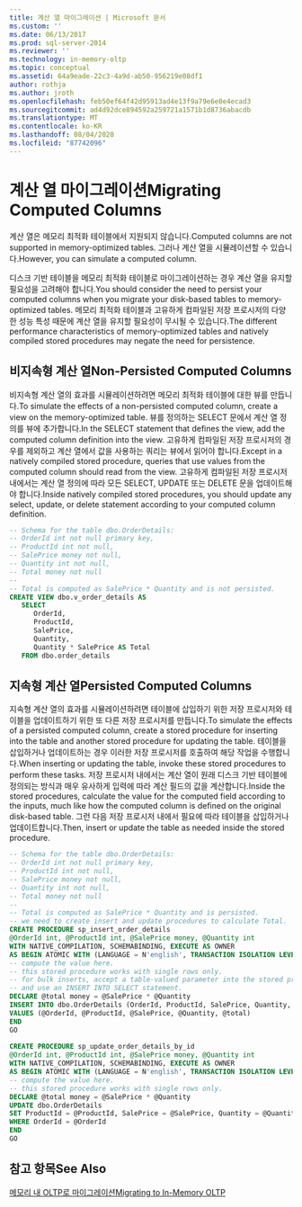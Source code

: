 ```yaml
---
title: 계산 열 마이그레이션 | Microsoft 문서
ms.custom: ''
ms.date: 06/13/2017
ms.prod: sql-server-2014
ms.reviewer: ''
ms.technology: in-memory-oltp
ms.topic: conceptual
ms.assetid: 64a9eade-22c3-4a9d-ab50-956219e08df1
author: rothja
ms.author: jroth
ms.openlocfilehash: feb50ef64f42d95913ad4e13f9a79e6e0e4ecad3
ms.sourcegitcommit: ad4d92dce894592a259721a1571b1d8736abacdb
ms.translationtype: MT
ms.contentlocale: ko-KR
ms.lasthandoff: 08/04/2020
ms.locfileid: "87742096"
---
```

# <a name="migrating-computed-columns"></a><span data-ttu-id="7ae59-102">계산 열 마이그레이션</span><span class="sxs-lookup"><span data-stu-id="7ae59-102">Migrating Computed Columns</span></span>
  <span data-ttu-id="7ae59-103">계산 열은 메모리 최적화 테이블에서 지원되지 않습니다.</span><span class="sxs-lookup"><span data-stu-id="7ae59-103">Computed columns are not supported in memory-optimized tables.</span></span> <span data-ttu-id="7ae59-104">그러나 계산 열을 시뮬레이션할 수 있습니다.</span><span class="sxs-lookup"><span data-stu-id="7ae59-104">However, you can simulate a computed column.</span></span>  
  
 <span data-ttu-id="7ae59-105">디스크 기반 테이블을 메모리 최적화 테이블로 마이그레이션하는 경우 계산 열을 유지할 필요성을 고려해야 합니다.</span><span class="sxs-lookup"><span data-stu-id="7ae59-105">You should consider the need to persist your computed columns when you migrate your disk-based tables to memory-optimized tables.</span></span> <span data-ttu-id="7ae59-106">메모리 최적화 테이블과 고유하게 컴파일된 저장 프로시저의 다양한 성능 특성 때문에 계산 열을 유지할 필요성이 무시될 수 있습니다.</span><span class="sxs-lookup"><span data-stu-id="7ae59-106">The different performance characteristics of memory-optimized tables and natively compiled stored procedures may negate the need for persistence.</span></span>  
  
## <a name="non-persisted-computed-columns"></a><span data-ttu-id="7ae59-107">비지속형 계산 열</span><span class="sxs-lookup"><span data-stu-id="7ae59-107">Non-Persisted Computed Columns</span></span>  
 <span data-ttu-id="7ae59-108">비지속형 계산 열의 효과를 시뮬레이션하려면 메모리 최적화 테이블에 대한 뷰를 만듭니다.</span><span class="sxs-lookup"><span data-stu-id="7ae59-108">To simulate the effects of a non-persisted computed column, create a view on the memory-optimized table.</span></span> <span data-ttu-id="7ae59-109">뷰를 정의하는 SELECT 문에서 계산 열 정의를 뷰에 추가합니다.</span><span class="sxs-lookup"><span data-stu-id="7ae59-109">In the SELECT statement that defines the view, add the computed column definition into the view.</span></span> <span data-ttu-id="7ae59-110">고유하게 컴파일된 저장 프로시저의 경우를 제외하고 계산 열에서 값을 사용하는 쿼리는 뷰에서 읽어야 합니다.</span><span class="sxs-lookup"><span data-stu-id="7ae59-110">Except in a natively compiled stored procedure, queries that use values from the computed column should read from the view.</span></span> <span data-ttu-id="7ae59-111">고유하게 컴파일된 저장 프로시저 내에서는 계산 열 정의에 따라 모든 SELECT, UPDATE 또는 DELETE 문을 업데이트해야 합니다.</span><span class="sxs-lookup"><span data-stu-id="7ae59-111">Inside natively compiled stored procedures, you should update any select, update, or delete statement according to your computed column definition.</span></span>  
  
```sql  
-- Schema for the table dbo.OrderDetails:  
-- OrderId int not null primary key,  
-- ProductId int not null,  
-- SalePrice money not null,  
-- Quantity int not null,  
-- Total money not null  
--  
-- Total is computed as SalePrice * Quantity and is not persisted.  
CREATE VIEW dbo.v_order_details AS  
   SELECT  
      OrderId,  
      ProductId,  
      SalePrice,  
      Quantity,  
      Quantity * SalePrice AS Total  
   FROM dbo.order_details  
```  
  
## <a name="persisted-computed-columns"></a><span data-ttu-id="7ae59-112">지속형 계산 열</span><span class="sxs-lookup"><span data-stu-id="7ae59-112">Persisted Computed Columns</span></span>  
 <span data-ttu-id="7ae59-113">지속형 계산 열의 효과를 시뮬레이션하려면 테이블에 삽입하기 위한 저장 프로시저와 테이블을 업데이트하기 위한 또 다른 저장 프로시저를 만듭니다.</span><span class="sxs-lookup"><span data-stu-id="7ae59-113">To simulate the effects of a persisted computed column, create a stored procedure for inserting into the table and another stored procedure for updating the table.</span></span> <span data-ttu-id="7ae59-114">테이블을 삽입하거나 업데이트하는 경우 이러한 저장 프로시저를 호출하여 해당 작업을 수행합니다.</span><span class="sxs-lookup"><span data-stu-id="7ae59-114">When inserting or updating the table, invoke these stored procedures to perform these tasks.</span></span> <span data-ttu-id="7ae59-115">저장 프로시저 내에서는 계산 열이 원래 디스크 기반 테이블에 정의되는 방식과 매우 유사하게 입력에 따라 계산 필드의 값을 계산합니다.</span><span class="sxs-lookup"><span data-stu-id="7ae59-115">Inside the stored procedures, calculate the value for the computed field according to the inputs, much like how the computed column is defined on the original disk-based table.</span></span> <span data-ttu-id="7ae59-116">그런 다음 저장 프로시저 내에서 필요에 따라 테이블을 삽입하거나 업데이트합니다.</span><span class="sxs-lookup"><span data-stu-id="7ae59-116">Then, insert or update the table as needed inside the stored procedure.</span></span>  
  
```sql  
-- Schema for the table dbo.OrderDetails:  
-- OrderId int not null primary key,  
-- ProductId int not null,  
-- SalePrice money not null,  
-- Quantity int not null,  
-- Total money not null  
--  
-- Total is computed as SalePrice * Quantity and is persisted.  
-- we need to create insert and update procedures to calculate Total.  
CREATE PROCEDURE sp_insert_order_details   
@OrderId int, @ProductId int, @SalePrice money, @Quantity int  
WITH NATIVE_COMPILATION, SCHEMABINDING, EXECUTE AS OWNER  
AS BEGIN ATOMIC WITH (LANGUAGE = N'english', TRANSACTION ISOLATION LEVEL = SNAPSHOT)  
-- compute the value here.   
-- this stored procedure works with single rows only.  
-- for bulk inserts, accept a table-valued parameter into the stored procedure  
-- and use an INSERT INTO SELECT statement.  
DECLARE @total money = @SalePrice * @Quantity  
INSERT INTO dbo.OrderDetails (OrderId, ProductId, SalePrice, Quantity, Total)  
VALUES (@OrderId, @ProductId, @SalePrice, @Quantity, @total)  
END  
GO  
  
CREATE PROCEDURE sp_update_order_details_by_id  
@OrderId int, @ProductId int, @SalePrice money, @Quantity int  
WITH NATIVE_COMPILATION, SCHEMABINDING, EXECUTE AS OWNER  
AS BEGIN ATOMIC WITH (LANGUAGE = N'english', TRANSACTION ISOLATION LEVEL = SNAPSHOT)  
-- compute the value here.   
-- this stored procedure works with single rows only.  
DECLARE @total money = @SalePrice * @Quantity  
UPDATE dbo.OrderDetails   
SET ProductId = @ProductId, SalePrice = @SalePrice, Quantity = @Quantity, Total = @total  
WHERE OrderId = @OrderId  
END  
GO  
```  
  
## <a name="see-also"></a><span data-ttu-id="7ae59-117">참고 항목</span><span class="sxs-lookup"><span data-stu-id="7ae59-117">See Also</span></span>  
 [<span data-ttu-id="7ae59-118">메모리 내 OLTP로 마이그레이션</span><span class="sxs-lookup"><span data-stu-id="7ae59-118">Migrating to In-Memory OLTP</span></span>](migrating-to-in-memory-oltp.md)  
  
  
